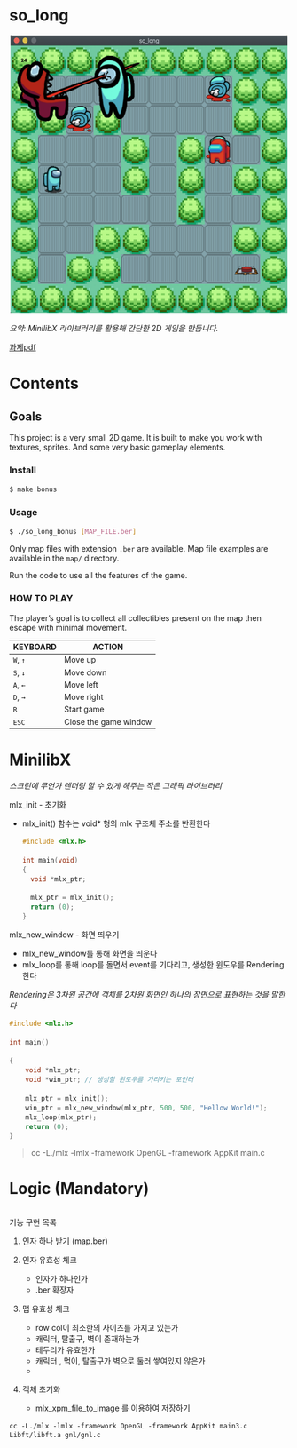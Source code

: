 # **so_long**

<center><img src="kill_scene.png" width="500" height="500"></center>

_요약: MinilibX 라이브러리를 활용해 간단한 2D 게임을 만듭니다._

[과제pdf](https://github.com/42seoul-translation/subject_ko/blob/master/so_long/so_long_ko.md)

# **Contents**

## Goals
This project is a very small 2D game. It is built to make you work with textures, sprites. And some very basic gameplay elements.

### Install
```bash
$ make bonus
```

### Usage
```bash
$ ./so_long_bonus [MAP_FILE.ber]
```
Only map files with extension `.ber` are available. Map file examples are available in the `map/` directory.

Run the code to use all the features of the game.

### HOW TO PLAY
The player’s goal is to collect all collectibles present on the map then escape with minimal movement.

|KEYBOARD|ACTION|
|---|---|
|`W`, `↑`|Move up|
|`S`, `↓`|Move down|
|`A`, `←`|Move left|
|`D`, `→`|Move right|
|`R`| Start game|
|`ESC`|Close the game window|

# **MinilibX**

_스크린에 무언가 렌더링 할 수 있게 해주는 작은 그래픽 라이브러리_

mlx_init - 초기화

- mlx_init() 함수는 void\* 형의 mlx 구조체 주소를 반환한다

  ```.c
  #include <mlx.h>

  int main(void)
  {
  	void *mlx_ptr;

  	mlx_ptr = mlx_init();
  	return (0);
  }
  ```

mlx_new_window - 화면 띄우기

- mlx_new_window를 통해 화면을 띄운다
- mlx_loop를 통해 loop를 돌면서 event를 기다리고, 생성한 윈도우를 Rendering 한다

_Rendering은 3차원 공간에 객체를 2차원 화면인 하나의 장면으로 표현하는 것을 말한다_

```.c
#include <mlx.h>

int main()

{
	void *mlx_ptr;
	void *win_ptr; // 생성할 윈도우를 가리키는 포인터

	mlx_ptr = mlx_init();
	win_ptr = mlx_new_window(mlx_ptr, 500, 500, "Hellow World!");
	mlx_loop(mlx_ptr);
	return (0);
}

```

> cc -L./mlx -lmlx -framework OpenGL -framework AppKit main.c

# **Logic (Mandatory)**

```

```

기능 구현 목록

1. 인자 하나 받기 (map.ber)

2. 인자 유효성 체크

   - 인자가 하나인가
   - .ber 확장자

3. 맵 유효성 체크

   - row col이 최소한의 사이즈를 가지고 있는가
   - 캐릭터, 탈출구, 벽이 존재하는가
   - 테두리가 유효한가
   - 캐릭터 , 먹이, 탈출구가 벽으로 둘러 쌓여있지 않은가
   -

4. 객체 초기화

   - mlx_xpm_file_to_image 를 이용하여 저장하기

```
cc -L./mlx -lmlx -framework OpenGL -framework AppKit main3.c Libft/libft.a gnl/gnl.c
```
